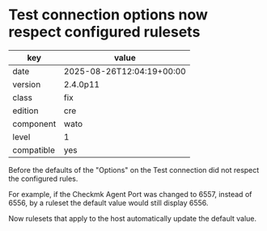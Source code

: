 [//]: # (werk v2)
# Test connection options now respect configured rulesets

key        | value
---------- | ---
date       | 2025-08-26T12:04:19+00:00
version    | 2.4.0p11
class      | fix
edition    | cre
component  | wato
level      | 1
compatible | yes

Before the defaults of the "Options" on the Test connection did not respect
the configured rules.

For example, if the Checkmk Agent Port was changed to 6557, instead of 6556, by a ruleset
the default value would still display 6556.

Now rulesets that apply to the host automatically update the default value.
